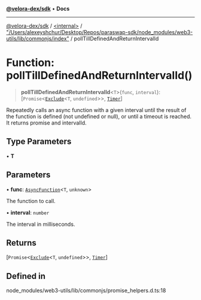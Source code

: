 [**@velora-dex/sdk**](../../../../README.md) • **Docs**

***

[@velora-dex/sdk](../../../../globals.md) / [\<internal\>](../../../README.md) / ["/Users/alexeyshchur/Desktop/Repos/paraswap-sdk/node\_modules/web3-utils/lib/commonjs/index"](../README.md) / pollTillDefinedAndReturnIntervalId

# Function: pollTillDefinedAndReturnIntervalId()

> **pollTillDefinedAndReturnIntervalId**\<`T`\>(`func`, `interval`): [`Promise`\<[`Exclude`](../../../type-aliases/Exclude.md)\<`T`, `undefined`\>\>, [`Timer`](../type-aliases/Timer.md)]

Repeatedly calls an async function with a given interval until the result of the function is defined (not undefined or null),
or until a timeout is reached. It returns promise and intervalId.

## Type Parameters

• **T**

## Parameters

• **func**: [`AsyncFunction`](../type-aliases/AsyncFunction.md)\<`T`, `unknown`\>

The function to call.

• **interval**: `number`

The interval in milliseconds.

## Returns

[`Promise`\<[`Exclude`](../../../type-aliases/Exclude.md)\<`T`, `undefined`\>\>, [`Timer`](../type-aliases/Timer.md)]

## Defined in

node\_modules/web3-utils/lib/commonjs/promise\_helpers.d.ts:18
